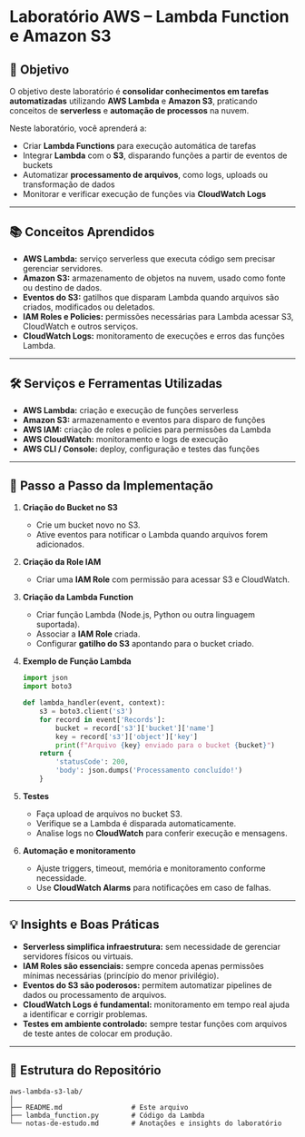 # Laboratório AWS – Lambda Function e Amazon S3

## 📌 Objetivo

O objetivo deste laboratório é **consolidar conhecimentos em tarefas automatizadas** utilizando **AWS Lambda** e **Amazon S3**, praticando conceitos de **serverless** e **automação de processos** na nuvem.

Neste laboratório, você aprenderá a:

* Criar **Lambda Functions** para execução automática de tarefas
* Integrar **Lambda** com o **S3**, disparando funções a partir de eventos de buckets
* Automatizar **processamento de arquivos**, como logs, uploads ou transformação de dados
* Monitorar e verificar execução de funções via **CloudWatch Logs**

---

## 📚 Conceitos Aprendidos

* **AWS Lambda:** serviço serverless que executa código sem precisar gerenciar servidores.
* **Amazon S3:** armazenamento de objetos na nuvem, usado como fonte ou destino de dados.
* **Eventos do S3:** gatilhos que disparam Lambda quando arquivos são criados, modificados ou deletados.
* **IAM Roles e Policies:** permissões necessárias para Lambda acessar S3, CloudWatch e outros serviços.
* **CloudWatch Logs:** monitoramento de execuções e erros das funções Lambda.

---

## 🛠️ Serviços e Ferramentas Utilizadas

* **AWS Lambda:** criação e execução de funções serverless
* **Amazon S3:** armazenamento e eventos para disparo de funções
* **AWS IAM:** criação de roles e policies para permissões da Lambda
* **AWS CloudWatch:** monitoramento e logs de execução
* **AWS CLI / Console:** deploy, configuração e testes das funções

---

## 📝 Passo a Passo da Implementação

1. **Criação do Bucket no S3**

   * Crie um bucket novo no S3.
   * Ative eventos para notificar o Lambda quando arquivos forem adicionados.

2. **Criação da Role IAM**

   * Criar uma **IAM Role** com permissão para acessar S3 e CloudWatch.

3. **Criação da Lambda Function**

   * Criar função Lambda (Node.js, Python ou outra linguagem suportada).
   * Associar a **IAM Role** criada.
   * Configurar **gatilho do S3** apontando para o bucket criado.

4. **Exemplo de Função Lambda**

   ```python
   import json
   import boto3

   def lambda_handler(event, context):
       s3 = boto3.client('s3')
       for record in event['Records']:
           bucket = record['s3']['bucket']['name']
           key = record['s3']['object']['key']
           print(f"Arquivo {key} enviado para o bucket {bucket}")
       return {
           'statusCode': 200,
           'body': json.dumps('Processamento concluído!')
       }
   ```

5. **Testes**

   * Faça upload de arquivos no bucket S3.
   * Verifique se a Lambda é disparada automaticamente.
   * Analise logs no **CloudWatch** para conferir execução e mensagens.

6. **Automação e monitoramento**

   * Ajuste triggers, timeout, memória e monitoramento conforme necessidade.
   * Use **CloudWatch Alarms** para notificações em caso de falhas.

---

## 💡 Insights e Boas Práticas

* **Serverless simplifica infraestrutura:** sem necessidade de gerenciar servidores físicos ou virtuais.
* **IAM Roles são essenciais:** sempre conceda apenas permissões mínimas necessárias (princípio do menor privilégio).
* **Eventos do S3 são poderosos:** permitem automatizar pipelines de dados ou processamento de arquivos.
* **CloudWatch Logs é fundamental:** monitoramento em tempo real ajuda a identificar e corrigir problemas.
* **Testes em ambiente controlado:** sempre testar funções com arquivos de teste antes de colocar em produção.

---

## 📂 Estrutura do Repositório

```
aws-lambda-s3-lab/
│
├── README.md                 # Este arquivo
├── lambda_function.py        # Código da Lambda
└── notas-de-estudo.md        # Anotações e insights do laboratório
